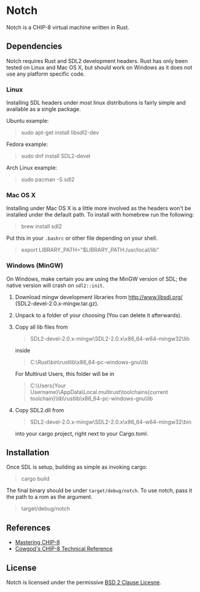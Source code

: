# Notch

Notch is a CHIP-8 virtual machine written in Rust.

## Dependencies

Notch requires Rust and SDL2 development headers. Rust has only been
tested on Linux and Mac OS X, but should work on Windows as it does not use
any platform specific code.

### Linux

Installing SDL headers under most linux distributions is fairly simple and
available as a single package.

Ubuntu example:
> sudo apt-get install libsdl2-dev

Fedora example:
> sudo dnf install SDL2-devel

Arch Linux example:
> sudo pacman -S sdl2

### Mac OS X

Installing under Mac OS X is a little more involved as the headers won't be
installed under the default path. To install with homebrew run the following:
> brew install sdl2

Put this in your `.bashrc` or other file depending on your shell.
> export LIBRARY_PATH="$LIBRARY_PATH:/usr/local/lib"

### Windows (MinGW)

On Windows, make certain you are using the MinGW version of SDL; the native
version will crash on `sdl2::init`.

1. Download mingw development libraries from
http://www.libsdl.org/ (SDL2-devel-2.0.x-mingw.tar.gz).
2. Unpack to a folder of your choosing (You can delete it afterwards).
3. Copy all lib files from
    > SDL2-devel-2.0.x-mingw\SDL2-2.0.x\x86_64-w64-mingw32\lib

    inside
    > C:\Rust\bin\rustlib\x86_64-pc-windows-gnu\lib

    For Multirust Users, this folder will be in
    > C:\Users\{Your Username}\AppData\Local\.multirust\toolchains\{current toolchain}\lib\rustlib\x86_64-pc-windows-gnu\lib

4. Copy SDL2.dll from
    > SDL2-devel-2.0.x-mingw\SDL2-2.0.x\x86_64-w64-mingw32\bin

    into your cargo project, right next to your Cargo.toml.

## Installation

Once SDL is setup, building as simple as invoking cargo:
> cargo build

The final binary should be under `target/debug/notch`. To use notch, pass it
the path to a rom as the argument.
> target/debug/notch <rom file>

## References

* [Mastering CHIP-8](http://mattmik.com/files/chip8/mastering/chip8.html)
* [Cowgod's CHIP-8 Technical Reference](http://devernay.free.fr/hacks/chip8/C8TECH10.HTM)

## License

Notch is licensed under the permissive
[BSD 2 Clause Licesne](https://opensource.org/licenses/BSD-2-Clause).
